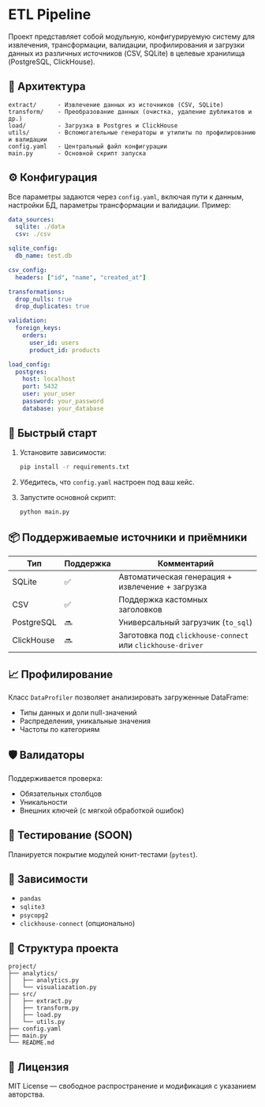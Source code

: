 # ETL Pipeline

Проект представляет собой модульную, конфигурируемую систему для извлечения, трансформации, валидации, профилирования и загрузки данных из различных источников (CSV, SQLite) в целевые хранилища (PostgreSQL, ClickHouse).

## 🔧 Архитектура

```
extract/      - Извлечение данных из источников (CSV, SQLite)
transform/    - Преобразование данных (очистка, удаление дубликатов и др.)
load/         - Загрузка в Postgres и ClickHouse
utils/        - Вспомогательные генераторы и утилиты по профилированию и валидации
config.yaml   - Центральный файл конфигурации
main.py       - Основной скрипт запуска
```

## ⚙️ Конфигурация

Все параметры задаются через `config.yaml`, включая пути к данным, настройки БД, параметры трансформации и валидации. Пример:

```yaml
data_sources:
  sqlite: ./data
  csv: ./csv

sqlite_config:
  db_name: test.db

csv_config:
  headers: ["id", "name", "created_at"]

transformations:
  drop_nulls: true
  drop_duplicates: true

validation:
  foreign_keys:
    orders:
      user_id: users
      product_id: products

load_config:
  postgres:
    host: localhost
    port: 5432
    user: your_user
    password: your_password
    database: your_database
```

## 🚀 Быстрый старт

1. Установите зависимости:
   ```bash
   pip install -r requirements.txt
   ```

2. Убедитесь, что `config.yaml` настроен под ваш кейс.

3. Запустите основной скрипт:
   ```bash
   python main.py
   ```

## 📦 Поддерживаемые источники и приёмники

| Тип           | Поддержка | Комментарий                              |
|---------------|-----------|-------------------------------------------|
| SQLite        | ✅         | Автоматическая генерация + извлечение + загрузка    |
| CSV           | ✅         | Поддержка кастомных заголовков            |
| PostgreSQL    | 🔜         | Универсальный загрузчик (`to_sql`)        |
| ClickHouse    | 🔜         | Заготовка под `clickhouse-connect` или `clickhouse-driver` |

## 📈 Профилирование

Класс `DataProfiler` позволяет анализировать загруженные DataFrame:

- Типы данных и доли null-значений
- Распределения, уникальные значения
- Частоты по категориям

## 🛡️ Валидаторы

Поддерживается проверка:
- Обязательных столбцов
- Уникальности
- Внешних ключей (с мягкой обработкой ошибок)

## 🧪 Тестирование (SOON)

Планируется покрытие модулей юнит-тестами (`pytest`).

## 📌 Зависимости

- `pandas`
- `sqlite3`
- `psycopg2`
- `clickhouse-connect` (опционально)

## 📂 Структура проекта

```
project/
├── analytics/
│   ├── analytics.py
│   └── visualiazation.py
├── src/
│   ├── extract.py
│   ├── transform.py
│   ├── load.py
│   └── utils.py
├── config.yaml
├── main.py
└── README.md
```

## 📃 Лицензия

MIT License — свободное распространение и модификация с указанием авторства.
